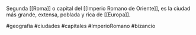 Segunda [[Roma]] o capital del [[Imperio Romano de Oriente]], es la ciudad más grande, extensa, poblada y rica de [[Europa]]. 

#geografía #ciudades #capitales #ImperioRomano #bizancio 
